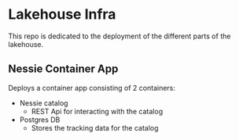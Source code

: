 # Lakehouse Infra
This repo is dedicated to the deployment of the different parts of the lakehouse.

## Nessie Container App
Deploys a container app consisting of 2 containers:
- Nessie catalog
    - REST Api for interacting with the catalog
- Postgres DB 
    - Stores the tracking data for the catalog